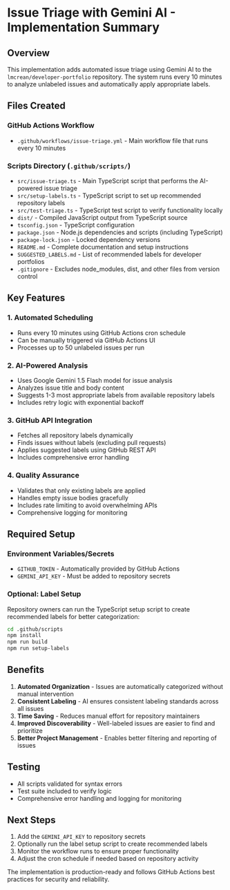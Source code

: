 # Issue Triage with Gemini AI - Implementation Summary

## Overview
This implementation adds automated issue triage using Gemini AI to the `lmcrean/developer-portfolio` repository. The system runs every 10 minutes to analyze unlabeled issues and automatically apply appropriate labels.

## Files Created

### GitHub Actions Workflow
- `.github/workflows/issue-triage.yml` - Main workflow file that runs every 10 minutes

### Scripts Directory (`.github/scripts/`)
- `src/issue-triage.ts` - Main TypeScript script that performs the AI-powered issue triage
- `src/setup-labels.ts` - TypeScript script to set up recommended repository labels
- `src/test-triage.ts` - TypeScript test script to verify functionality locally
- `dist/` - Compiled JavaScript output from TypeScript source
- `tsconfig.json` - TypeScript configuration
- `package.json` - Node.js dependencies and scripts (including TypeScript)
- `package-lock.json` - Locked dependency versions
- `README.md` - Complete documentation and setup instructions
- `SUGGESTED_LABELS.md` - List of recommended labels for developer portfolios
- `.gitignore` - Excludes node_modules, dist, and other files from version control

## Key Features

### 1. Automated Scheduling
- Runs every 10 minutes using GitHub Actions cron schedule
- Can be manually triggered via GitHub Actions UI
- Processes up to 50 unlabeled issues per run

### 2. AI-Powered Analysis
- Uses Google Gemini 1.5 Flash model for issue analysis
- Analyzes issue title and body content
- Suggests 1-3 most appropriate labels from available repository labels
- Includes retry logic with exponential backoff

### 3. GitHub API Integration
- Fetches all repository labels dynamically
- Finds issues without labels (excluding pull requests)
- Applies suggested labels using GitHub REST API
- Includes comprehensive error handling

### 4. Quality Assurance
- Validates that only existing labels are applied
- Handles empty issue bodies gracefully
- Includes rate limiting to avoid overwhelming APIs
- Comprehensive logging for monitoring

## Required Setup

### Environment Variables/Secrets
- `GITHUB_TOKEN` - Automatically provided by GitHub Actions
- `GEMINI_API_KEY` - Must be added to repository secrets

### Optional: Label Setup
Repository owners can run the TypeScript setup script to create recommended labels for better categorization:

```bash
cd .github/scripts
npm install
npm run build
npm run setup-labels
```

## Benefits
1. **Automated Organization** - Issues are automatically categorized without manual intervention
2. **Consistent Labeling** - AI ensures consistent labeling standards across all issues
3. **Time Saving** - Reduces manual effort for repository maintainers
4. **Improved Discoverability** - Well-labeled issues are easier to find and prioritize
5. **Better Project Management** - Enables better filtering and reporting of issues

## Testing
- All scripts validated for syntax errors
- Test suite included to verify logic
- Comprehensive error handling and logging for monitoring

## Next Steps
1. Add the `GEMINI_API_KEY` to repository secrets
2. Optionally run the label setup script to create recommended labels
3. Monitor the workflow runs to ensure proper functionality
4. Adjust the cron schedule if needed based on repository activity

The implementation is production-ready and follows GitHub Actions best practices for security and reliability.